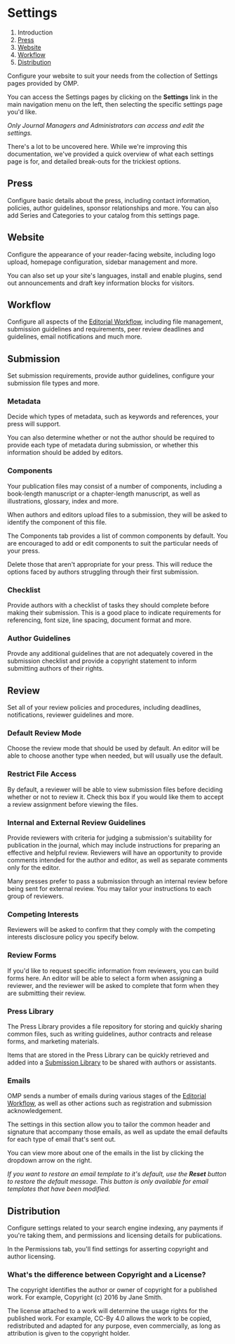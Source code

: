 # Settings

1. Introduction
2. [Press](settings#context)
3. [Website](settings#website)
4. [Workflow](settings#workflow)
5. [Distribution](settings#distribution)

Configure your website to suit your needs from the collection of Settings pages provided by OMP.

You can access the Settings pages by clicking on the **Settings** link in the main navigation menu on the left, then selecting the specific settings page you'd like.

*Only Journal Managers and Administrators can access and edit the settings.*

There's a lot to be uncovered here. While we're improving this documentation, we've provided a quick overview of what each settings page is for, and detailed break-outs for the trickiest options.

## <a name="context"></a>Press

Configure basic details about the press, including contact information, policies, author guidelines, sponsor relationships and more. You can also add Series and Categories to your catalog from this settings page.

## <a name="website"></a>Website

Configure the appearance of your reader-facing website, including logo upload, homepage configuration, sidebar management and more.

You can also set up your site's languages, install and enable plugins, send out announcements and draft key information blocks for visitors.

## <a name="workflow"></a>Workflow

Configure all aspects of the [Editorial Workflow](editorial-workflow), including file management, submission guidelines and requirements, peer review deadlines and guidelines, email notifications and much more.

## <a name="workflow-submission"></a>Submission

Set submission requirements, provide author guidelines, configure your submission file types and more.

### <a name="workflow-submission-metadata"></a>Metadata

Decide which types of metadata, such as keywords and references, your press will support.

You can also determine whether or not the author should be required to provide each type of metadata during submission, or whether this information should be added by editors.

### <a name="workflow-submission-components"></a>Components

Your publication files may consist of a number of components, including a book-length manuscript or a chapter-length manuscript, as well as illustrations, glossary, index and more.

When authors and editors upload files to a submission, they will be asked to identify the component of this file.

The Components tab provides a list of common components by default. You are encouraged to add or edit components to suit the particular needs of your press.

Delete those that aren't appropriate for your press. This will reduce the options faced by authors struggling through their first submission.

### <a name="workflow-submission-checklist"></a>Checklist

Provide authors with a checklist of tasks they should complete before making their submission. This is a good place to indicate requirements for referencing, font size, line spacing, document format and more.

### <a name="workflow-submission-guidelines"></a>Author Guidelines

Provde any additional guidelines that are not adequately covered in the submission checklist and provide a copyright statement to inform submitting authors of their rights.

## <a name="workflow-review"></a>Review

Set all of your review policies and procedures, including deadlines, notifications, reviewer guidelines and more.

### <a name="workflow-review-mode"></a>Default Review Mode

Choose the review mode that should be used by default. An editor will be able to choose another type when needed, but will usually use the default.

### <a name="workflow-review-file-access"></a>Restrict File Access

By default, a reviewer will be able to view submission files before deciding whether or not to review it. Check this box if you would like them to accept a review assignment before viewing the files.

### <a name="workflow-review-guidelines"></a>Internal and External Review Guidelines

Provide reviewers with criteria for judging a submission's suitability for publication in the journal, which may include instructions for preparing an effective and helpful review. Reviewers will have an opportunity to provide comments intended for the author and editor, as well as separate comments only for the editor.

Many presses prefer to pass a submission through an internal review before being sent for external review. You may tailor your instructions to each group of reviewers.

### <a name="workflow-review-interests"></a>Competing Interests

Reviewers will be asked to confirm that they comply with the competing interests disclosure policy you specify below.

### <a name="workflow-review-forms"></a>Review Forms

If you'd like to request specific information from reviewers, you can build forms here. An editor will be able to select a form when assigning a reviewer, and the reviewer will be asked to complete that form when they are submitting their review.

### <a name="workflow-library"></a>Press Library

The Press Library provides a file repository for storing and quickly sharing common files, such as writing guidelines, author contracts and release forms, and marketing materials.

Items that are stored in the Press Library can be quickly retrieved and added into a [Submission Library](editorial-workflow#submission-library) to be shared with authors or assistants.

### <a name="workflow-emails"></a>Emails

OMP sends a number of emails during various stages of the [Editorial Workflow](editorial-workflow), as well as other actions such as registration and submission acknowledgement.

The settings in this section allow you to tailor the common header and signature that accompany those emails, as well as update the email defaults for each type of email that's sent out.

You can view more about one of the emails in the list by clicking the dropdown arrow on the right.

*If you want to restore an email template to it's default, use the __Reset__ button to restore the default message. This button is only available for email templates that have been modified.*

## <a name="distribution"></a>Distribution

Configure settings related to your search engine indexing, any payments if you're taking them, and permissions and licensing details for publications.

In the Permissions tab, you'll find settings for asserting copyright and author licensing.

### <a name="copyright-v-license"></a> What's the difference between Copyright and a License?

The copyright identifies the author or owner of copyright for a published work. For example, Copyright (c) 2016 by Jane Smith.

The license attached to a work will determine the usage rights for the published work. For example, CC-By 4.0 allows the work to be copied, redistributed and adapted for any purpose, even commercially, as long as attribution is given to the copyright holder.

